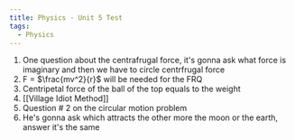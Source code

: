 ```yaml
---
title: Physics - Unit 5 Test
tags:
  - Physics
---
```

1. One question about the centrafrugal force, it's gonna ask what force is imaginary and then we have to circle centrfrugal force
2. F = $\frac{mv^2}{r}$ will be needed for the FRQ
3. Centripetal force of the ball of the top equals to the weight
4. [[Village Idiot Method]]
5. Question # 2 on the circular motion problem
6. He's gonna ask which attracts the other more the moon or the earth, answer it's the same 